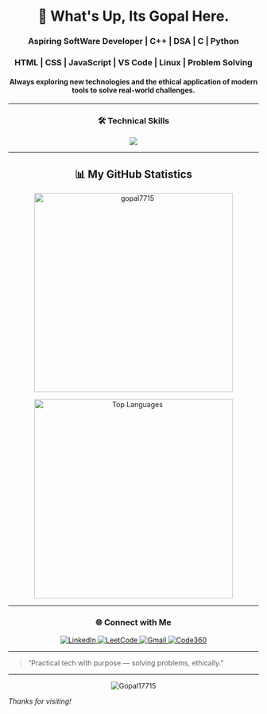 <h1 align="center"> 🚀 What's Up, Its Gopal Here.</h1> 

<h3 align="center"><strong>Aspiring SoftWare Developer | C++ | DSA | C | Python </strong></h3>
<h3 align="center">HTML | CSS | JavaScript | VS Code | Linux | Problem Solving </h3>
<h4 align="center">Always exploring new technologies and the ethical application of modern tools to solve real-world challenges.</h4>

---

<h3 align="center">🛠 Technical Skills</h3>

<p align="center">
  <a href="https://skillicons.dev">
    <img src="https://skillicons.dev/icons?i=git,cpp,python,linux,c,vim,html,css,js,discord,vscode&perline=10" />
  </a>
</p>

---

<h2 align="center">📊 My GitHub Statistics</h2>

<p align="center">
  <img width="400px" src="https://github-readme-stats.vercel.app/api?username=gopal7715&show_icons=true&theme=swift&locale=en" alt="gopal7715" />
</p>

<p align="center">
  <img width="400px" src="https://github-readme-stats.vercel.app/api/top-langs?username=gopal7715&show_icons=true&theme=swift&locale=en&layout=compact" alt="Top Languages" />
</p>

</div>




---

<h3 align="center">🌐 Connect with Me</h3>

<p align="center">
  <a href="https://www.linkedin.com/in/YOUR_USERNAME/" target="_blank">
    <img src="https://img.shields.io/badge/LinkedIn-0077B5?style=for-the-badge&logo=linkedin&logoColor=white" alt="LinkedIn"/>
  </a>
  <a href="https://leetcode.com/YOUR_USERNAME/" target="_blank">
    <img src="https://img.shields.io/badge/LeetCode-FFA116?style=for-the-badge&logo=leetcode&logoColor=black" alt="LeetCode"/>
  </a>
  <a href="mailto:your.email@gmail.com" target="_blank">
    <img src="https://img.shields.io/badge/Gmail-D14836?style=for-the-badge&logo=gmail&logoColor=white" alt="Gmail"/>
  </a>
  <a href="https://www.naukri.com/code360/profile/gopalJi" target="_blank">
    <img src="https://img.shields.io/badge/Coding Ninjas-Profile-blue?style=for-the-badge&logo=google&logoColor=white" alt="Code360"/>
  </a>
</p>

---

> “Practical tech with purpose — solving problems, ethically.”

---

<p align="center">
  <img src="https://komarev.com/ghpvc/?username=Gopal17715&label=Profile%20views&color=0e75b6&style=flat" alt="Gopal17715" />
</p>


_Thanks for visiting!_
